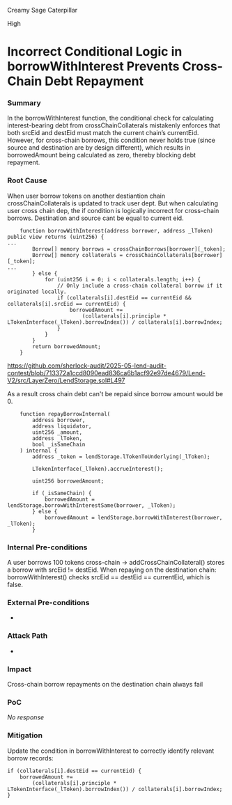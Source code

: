 Creamy Sage Caterpillar

High

# Incorrect Conditional Logic in borrowWithInterest Prevents Cross-Chain Debt Repayment

### Summary

In the borrowWithInterest function, the conditional check for calculating interest-bearing debt from crossChainCollaterals mistakenly enforces that both srcEid and destEid must match the current chain’s currentEid. However, for cross-chain borrows, this condition never holds true (since source and destination are by design different), which results in borrowedAmount being calculated as zero, thereby blocking debt repayment.

### Root Cause

When user borrow tokens on another destiantion chain crossChainCollaterals is updated to track user dept. But when calculating user cross chain dep, the if condition is logically incorrect for cross-chain borrows. Destination and source cant be equal to current eid.

```solidity
    function borrowWithInterest(address borrower, address _lToken) public view returns (uint256) {
...
        Borrow[] memory borrows = crossChainBorrows[borrower][_token];
        Borrow[] memory collaterals = crossChainCollaterals[borrower][_token];
...
        } else {
            for (uint256 i = 0; i < collaterals.length; i++) {
                // Only include a cross-chain collateral borrow if it originated locally.
                if (collaterals[i].destEid == currentEid && collaterals[i].srcEid == currentEid) {
                    borrowedAmount +=
                        (collaterals[i].principle * LTokenInterface(_lToken).borrowIndex()) / collaterals[i].borrowIndex;
                }
            }
        }
        return borrowedAmount;
    }
```

https://github.com/sherlock-audit/2025-05-lend-audit-contest/blob/713372a1ccd8090ead836ca6b1acf92e97de4679/Lend-V2/src/LayerZero/LendStorage.sol#L497

As a result cross chain debt can't be repaid since borrow amount would be 0.
```solidity
    function repayBorrowInternal(
        address borrower,
        address liquidator,
        uint256 _amount,
        address _lToken,
        bool _isSameChain
    ) internal {
        address _token = lendStorage.lTokenToUnderlying(_lToken);

        LTokenInterface(_lToken).accrueInterest();

        uint256 borrowedAmount;

        if (_isSameChain) {
            borrowedAmount = lendStorage.borrowWithInterestSame(borrower, _lToken);
        } else {
            borrowedAmount = lendStorage.borrowWithInterest(borrower, _lToken);
        }
```


### Internal Pre-conditions

A user borrows 100 tokens cross-chain → addCrossChainCollateral() stores a borrow with srcEid != destEid.
When repaying on the destination chain:
      borrowWithInterest() checks srcEid == destEid == currentEid, which is false.

### External Pre-conditions

-

### Attack Path

-

### Impact

Cross-chain borrow repayments on the destination chain always fail 

### PoC

_No response_

### Mitigation

Update the condition in borrowWithInterest to correctly identify relevant borrow records:

```solidity
if (collaterals[i].destEid == currentEid) {
    borrowedAmount +=
        (collaterals[i].principle * LTokenInterface(_lToken).borrowIndex()) / collaterals[i].borrowIndex;
}
```
